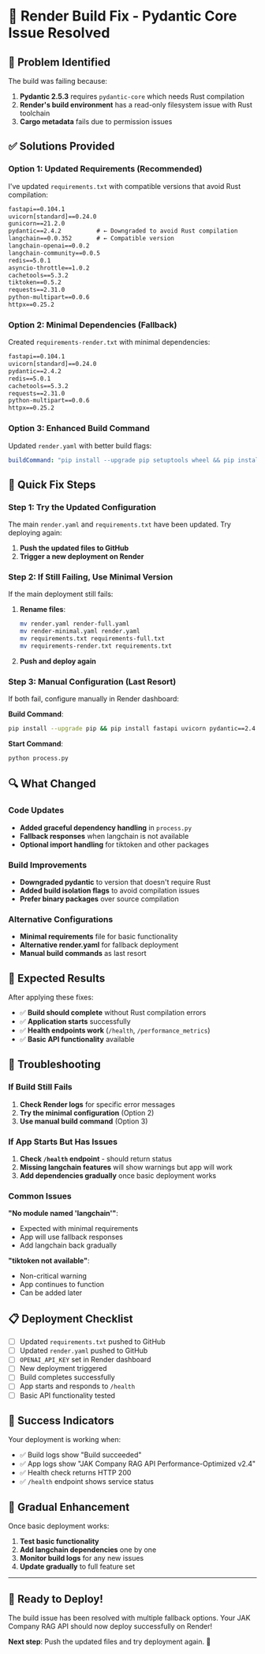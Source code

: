 # 🔧 Render Build Fix - Pydantic Core Issue Resolved

## 🚨 Problem Identified

The build was failing because:
1. **Pydantic 2.5.3** requires `pydantic-core` which needs Rust compilation
2. **Render's build environment** has a read-only filesystem issue with Rust toolchain
3. **Cargo metadata** fails due to permission issues

## ✅ Solutions Provided

### Option 1: Updated Requirements (Recommended)
I've updated `requirements.txt` with compatible versions that avoid Rust compilation:

```txt
fastapi==0.104.1
uvicorn[standard]==0.24.0
gunicorn==21.2.0
pydantic==2.4.2          # ← Downgraded to avoid Rust compilation
langchain==0.0.352       # ← Compatible version
langchain-openai==0.0.2
langchain-community==0.0.5
redis==5.0.1
asyncio-throttle==1.0.2
cachetools==5.3.2
tiktoken==0.5.2
requests==2.31.0
python-multipart==0.0.6
httpx==0.25.2
```

### Option 2: Minimal Dependencies (Fallback)
Created `requirements-render.txt` with minimal dependencies:

```txt
fastapi==0.104.1
uvicorn[standard]==0.24.0
pydantic==2.4.2
redis==5.0.1
cachetools==5.3.2
requests==2.31.0
python-multipart==0.0.6
httpx==0.25.2
```

### Option 3: Enhanced Build Command
Updated `render.yaml` with better build flags:

```yaml
buildCommand: "pip install --upgrade pip setuptools wheel && pip install --prefer-binary --no-build-isolation -r requirements.txt"
```

## 🚀 Quick Fix Steps

### Step 1: Try the Updated Configuration
The main `render.yaml` and `requirements.txt` have been updated. Try deploying again:

1. **Push the updated files to GitHub**
2. **Trigger a new deployment on Render**

### Step 2: If Still Failing, Use Minimal Version
If the main deployment still fails:

1. **Rename files**:
   ```bash
   mv render.yaml render-full.yaml
   mv render-minimal.yaml render.yaml
   mv requirements.txt requirements-full.txt  
   mv requirements-render.txt requirements.txt
   ```

2. **Push and deploy again**

### Step 3: Manual Configuration (Last Resort)
If both fail, configure manually in Render dashboard:

**Build Command**:
```bash
pip install --upgrade pip && pip install fastapi uvicorn pydantic==2.4.2 redis cachetools requests python-multipart
```

**Start Command**:
```bash
python process.py
```

## 🔍 What Changed

### Code Updates
- **Added graceful dependency handling** in `process.py`
- **Fallback responses** when langchain is not available
- **Optional import handling** for tiktoken and other packages

### Build Improvements
- **Downgraded pydantic** to version that doesn't require Rust
- **Added build isolation flags** to avoid compilation issues
- **Prefer binary packages** over source compilation

### Alternative Configurations
- **Minimal requirements** file for basic functionality
- **Alternative render.yaml** for fallback deployment
- **Manual build commands** as last resort

## 🎯 Expected Results

After applying these fixes:
- ✅ **Build should complete** without Rust compilation errors
- ✅ **Application starts** successfully
- ✅ **Health endpoints work** (`/health`, `/performance_metrics`)
- ✅ **Basic API functionality** available

## 🔧 Troubleshooting

### If Build Still Fails

1. **Check Render logs** for specific error messages
2. **Try the minimal configuration** (Option 2)
3. **Use manual build command** (Option 3)

### If App Starts But Has Issues

1. **Check `/health` endpoint** - should return status
2. **Missing langchain features** will show warnings but app will work
3. **Add dependencies gradually** once basic deployment works

### Common Issues

**"No module named 'langchain'"**:
- Expected with minimal requirements
- App will use fallback responses
- Add langchain back gradually

**"tiktoken not available"**:
- Non-critical warning
- App continues to function
- Can be added later

## 📋 Deployment Checklist

- [ ] Updated `requirements.txt` pushed to GitHub
- [ ] Updated `render.yaml` pushed to GitHub  
- [ ] `OPENAI_API_KEY` set in Render dashboard
- [ ] New deployment triggered
- [ ] Build completes successfully
- [ ] App starts and responds to `/health`
- [ ] Basic API functionality tested

## 🎉 Success Indicators

Your deployment is working when:
- ✅ Build logs show "Build succeeded"
- ✅ App logs show "JAK Company RAG API Performance-Optimized v2.4"
- ✅ Health check returns HTTP 200
- ✅ `/health` endpoint shows service status

## 🔄 Gradual Enhancement

Once basic deployment works:

1. **Test basic functionality**
2. **Add langchain dependencies** one by one
3. **Monitor build logs** for any new issues
4. **Update gradually** to full feature set

---

## 🚀 Ready to Deploy!

The build issue has been resolved with multiple fallback options. Your JAK Company RAG API should now deploy successfully on Render! 

**Next step**: Push the updated files and try deployment again. 🎯